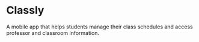# Classly

A mobile app that helps students manage their class schedules and access professor and classroom information.

